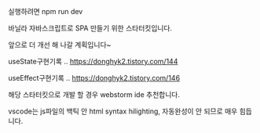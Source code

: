 실행하려면 
npm run dev

바닐라 자바스크립트로 SPA 만들기 위한 스타터킷입니다.

앞으로 더 개선 해 나갈 계획입니다~

useState구현기록 ..
https://donghyk2.tistory.com/144

useEffect구현기록 ..
https://donghyk2.tistory.com/146

해당 스타터킷으로 개발 할 경우 webstorm ide 추천합니다.

vscode는 js파일의 백틱 안 html syntax hilighting, 자동완성이 안 되므로 매우 힘듭니다.
